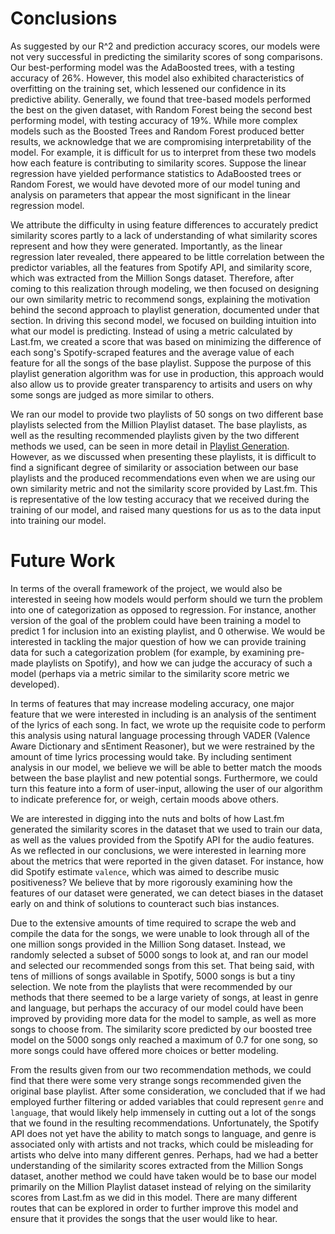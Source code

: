 # Conclusions

As suggested by our R^2 and prediction accuracy scores, our models were not very successful in predicting the similarity scores of song comparisons. Our best-performing model was the AdaBoosted trees, with a testing accuracy of 26%. However, this model also exhibited characteristics of overfitting on the training set, which lessened our confidence in its predictive ability. Generally, we found that tree-based models performed the best on the given dataset, with Random Forest being the second best performing model, with testing accuracy of 19%. While more complex models such as the Boosted Trees and Random Forest produced better results, we acknowledge that we are compromising interpretability of the model. For example, it is difficult for us to interpret from these two models how each feature is contributing to similarity scores. Suppose the linear regression have yielded performance statistics to AdaBoosted trees or Random Forest, we would have devoted more of our model tuning and analysis on parameters that appear the most significant in the linear regression model.

We attribute the difficulty in using feature differences to accurately predict similarity scores partly to a lack of understanding of what similarity scores represent and how they were generated. Importantly, as the linear regression later revealed, there appeared to be little correlation between the predictor variables, all the features from Spotify API, and similarity score, which was extracted from the Million Songs dataset. Therefore, after coming to this realization through modeling, we then focused on designing our own similarity metric to recommend songs, explaining the motivation behind the second approach to playlist generation, documented under that section. In driving this second model, we focused on building intuition into what our model is predicting. Instead of using a metric calculated by Last.fm, we created a score that was based on minimizing the difference of each song's Spotify-scraped features and the average value of each feature for all the songs of the base playlist. Suppose the purpose of this playlist generation algorithm was for use in production, this approach would also allow us to provide greater transparency to artisits and users on why some songs are judged as more similar to others.

We ran our model to provide two playlists of 50 songs on two different base playlists selected from the Million Playlist dataset. The base playlists, as well as the resulting recommended playlists given by the two different methods we used, can be seen in more detail in [Playlist Generation](https://lovespotify.github.io/playlistgeneration). However, as we discussed when presenting these playlists, it is difficult to find a significant degree of similarity or association between our base playlists and the produced recommendations even when we are using our own similarity metric and not the similarity score provided by Last.fm. This is representative of the low testing accuracy that we received during the training of our model, and raised many questions for us as to the data input into training our model.

# Future Work

In terms of the overall framework of the project, we would also be interested in seeing how models would perform should we turn the problem into one of categorization as opposed to regression. For instance, another version of the goal of the problem could have been training a model to predict 1 for inclusion into an existing playlist, and 0 otherwise. We would be interested in tackling the major question of how we can provide training data for such a categorization problem (for example, by examining pre-made playlists on Spotify), and how we can judge the accuracy of such a model (perhaps via a metric similar to the similarity score metric we developed).

In terms of features that may increase modeling accuracy, one major feature that we were interested in including is an analysis of the sentiment of the lyrics of each song. In fact, we wrote up the requisite code to perform this analysis using natural language processing through VADER (Valence Aware Dictionary and sEntiment Reasoner), but we were restrained by the amount of time lyrics processing would take. By including sentiment analysis in our model, we believe we will be able to better match the moods between the base playlist and new potential songs. Furthermore, we could turn this feature into a form of user-input, allowing the user of our algorithm to indicate preference for, or weigh, certain moods above others.

We are interested in digging into the nuts and bolts of how Last.fm generated the similarity scores in the dataset that we used to train our data, as well as the values provided from the Spotify API for the audio features. As we reflected in our conclusions, we were interested in learning more about the metrics that were reported in the given dataset. For instance, how did Spotify estimate `valence`, which was aimed to describe music positiveness? We believe that by more rigorously examining how the features of our dataset were generated, we can detect biases in the dataset early on and think of solutions to counteract such bias instances.

Due to the extensive amounts of time required to scrape the web and compile the data for the songs, we were unable to look through all of the one million songs provided in the Million Song dataset. Instead, we randomly selected a subset of 5000 songs to look at, and ran our model and selected our recommended songs from this set. That being said, with tens of millions of songs available in Spotify, 5000 songs is but a tiny selection. We note from the playlists that were recommended by our methods that there seemed to be a large variety of songs, at least in genre and language, but perhaps the accuracy of our model could have been improved by providing more data for the model to sample, as well as more songs to choose from. The similarity score predicted by our boosted tree model on the 5000 songs only reached a maximum of 0.7 for one song, so more songs could have offered more choices or better modeling.

From the results given from our two recommendation methods, we could find that there were some very strange songs recommended given the original base playlist. After some consideration, we concluded that if we had employed further filtering or added variables that could represent `genre` and `language`, that would likely help immensely in cutting out a lot of the songs that we found in the resulting recommendations. Unfortunately, the Spotify API does not yet have the ability to match songs to language, and genre is associated only with artists and not tracks, which could be misleading for artists who delve into many different genres. Perhaps, had we had a better understanding of the similarity scores extracted from the Million Songs dataset, another method we could have taken would be to base our model primarily on the Million Playlist dataset instead of relying on the similarity scores from Last.fm as we did in this model. There are many different routes that can be explored in order to further improve this model and ensure that it provides the songs that the user would like to hear.
